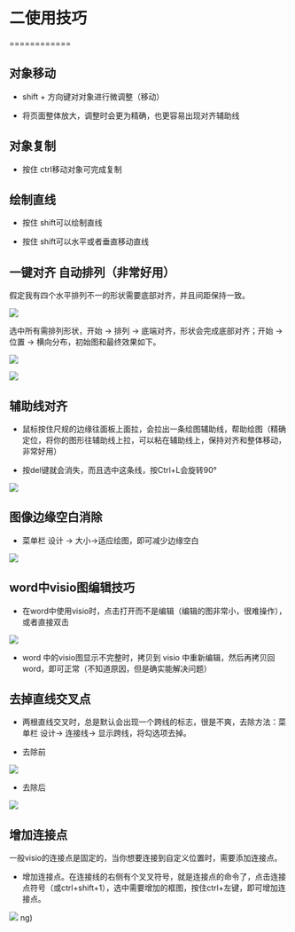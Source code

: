 # 二使用技巧
============

对象移动
--------

-   shift + 方向键对对象进行微调整（移动）

-   将页面整体放大，调整时会更为精确，也更容易出现对齐辅助线

对象复制
--------

-   按住 ctrl移动对象可完成复制

绘制直线
--------

-   按住 shift可以绘制直线

-   按住 shift可以水平或者垂直移动直线

一键对齐 自动排列（非常好用）
-----------------------------

假定我有四个水平排列不一的形状需要底部对齐，并且间距保持一致。

![](../../../../assets/001_visio_教程-绘图技巧、快捷键大全__000.png) 

选中所有需排列形状，开始 -\> 排列 -\> 底端对齐，形状会完成底部对齐；开始 -\> 位置 -\> 横向分布，初始图和最终效果如下。

![](../../../../assets/001_visio_教程-绘图技巧、快捷键大全__001.png) 

 

![](../../../../assets/001_visio_教程-绘图技巧、快捷键大全__002.png) 

辅助线对齐
----------

-   鼠标按住尺规的边缘往面板上面拉，会拉出一条绘图辅助线，帮助绘图（精确定位，将你的图形往辅助线上拉，可以粘在辅助线上，保持对齐和整体移动，非常好用）

-   按del键就会消失，而且选中这条线，按Ctrl+L会旋转90°

![](../../../../assets/001_visio_教程-绘图技巧、快捷键大全__003.png) 

图像边缘空白消除
----------------

-   菜单栏 设计 -\> 大小-\>适应绘图，即可减少边缘空白

![](../../../../assets/001_visio_教程-绘图技巧、快捷键大全__004.png) 

word中visio图编辑技巧
---------------------

-   在word中使用visio时，点击打开而不是编辑（编辑的图非常小，很难操作），或者直接双击

![](../../../../assets/001_visio_教程-绘图技巧、快捷键大全__005.png) 

-   word 中的visio图显示不完整时，拷贝到 visio 中重新编辑，然后再拷贝回word，即可正常（不知道原因，但是确实能解决问题）

去掉直线交叉点
--------------

-   两根直线交叉时，总是默认会出现一个跨线的标志，很是不爽，去除方法：菜单栏 设计-\> 连接线-\> 显示跨线，将勾选项去掉。

-   去除前

![](../../../../assets/001_visio_教程-绘图技巧、快捷键大全__006.png) 

-   去除后

![](../../../../assets/001_visio_教程-绘图技巧、快捷键大全__007.png) 

增加连接点
----------

一般visio的连接点是固定的，当你想要连接到自定义位置时，需要添加连接点。

-   增加连接点。在连接线的右侧有个叉叉符号，就是连接点的命令了，点击连接点符号（或ctrl+shift+1），选中需要增加的框图，按住ctrl+左键，即可增加连接点。

![](../../../../assets/001_visio_教程-绘图技巧、快捷键大全__008.png) 
ng)
